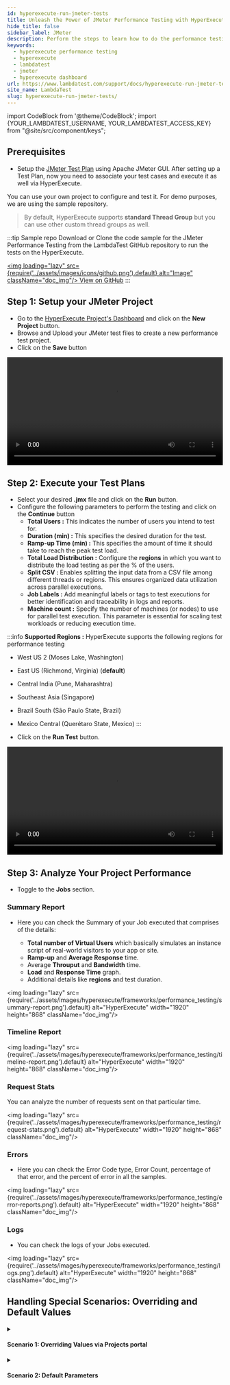 ```yaml
---
id: hyperexecute-run-jmeter-tests
title: Unleash the Power of JMeter Performance Testing with HyperExecute
hide_title: false
sidebar_label: JMeter
description: Perform the steps to learn how to do the performance testing on HyperExecute using the jmeter tests plans
keywords:
  - hyperexecute performance testing
  - hyperexecute
  - lambdatest
  - jmeter
  - hyperexecute dashboard
url: https://www.lambdatest.com/support/docs/hyperexecute-run-jmeter-tests/
site_name: LambdaTest
slug: hyperexecute-run-jmeter-tests/
---
```


import CodeBlock from '@theme/CodeBlock';
import {YOUR_LAMBDATEST_USERNAME, YOUR_LAMBDATEST_ACCESS_KEY} from "@site/src/component/keys";

<script type="application/ld+json"
      dangerouslySetInnerHTML={{ __html: JSON.stringify({
       "@context": "https://schema.org",
        "@type": "BreadcrumbList",
        "itemListElement": [{
          "@type": "ListItem",
          "position": 1,
          "name": "Home",
          "item": "https://www.lambdatest.com"
        },{
          "@type": "ListItem",
          "position": 2,
          "name": "Products Integration",
          "item": "https://www.lambdatest.com/support/docs/"
        },{
          "@type": "ListItem",
          "position": 3,
          "name": "Performance Testing",
          "item": "https://www.lambdatest.com/support/docs/hyperexecute-run-jmeter-tests/"
        }]
      })
    }}
></script>

## Prerequisites

- Setup the [JMeter Test Plan](https://jmeter.apache.org/usermanual/build-web-test-plan.html) using Apache JMeter GUI. After setting up a Test Plan, now you need to associate your test cases and execute it as well via HyperExecute.

You can use your own project to configure and test it. For demo purposes, we are using the sample repository.

> By default, HyperExecute supports **standard Thread Group** but you can use other custom thread groups as well.

:::tip Sample repo
Download or Clone the code sample for the JMeter Performance Testing from the LambdaTest GitHub repository to run the tests on the HyperExecute.

<a href="https://github.com/LambdaTest/hyperexecute-jmeter-sample" className="github__anchor"><img loading="lazy" src={require('../assets/images/icons/github.png').default} alt="Image" className="doc_img"/> View on GitHub</a>
:::

## Step 1: Setup your JMeter Project

- Go to the [HyperExecute Project's Dashboard](https://hyperexecute.lambdatest.com/hyperexecute/projects) and click on the **New Project** button.
- Browse and Upload your JMeter test files to create a new performance test project.
- Click on the **Save** button

<video class="right-side" width="100%" controls id="vid">
<source src={require('../assets/images/hyperexecute/frameworks/performance_testing/setup.mp4').default} type="video/mp4" />
</video>

## Step 2: Execute your Test Plans
- Select your desired **.jmx** file and click on the **Run** button.
- Configure the following parameters to perform the testing and click on the **Continue** button
  - **Total Users :** This indicates the number of users you intend to test for.
  - **Duration (min) :** This specifies the desired duration for the test.
  - **Ramp-up Time (min) :** This specifies the amount of time it should take to reach the peak test load.
  - **Total Load Distribution :** Configure the **regions** in which you want to distribute the load testing as per the % of the users.
  - **Split CSV :** Enables splitting the input data from a CSV file among different threads or regions. This ensures organized data utilization across parallel executions.
  - **Job Labels :** Add meaningful labels or tags to test executions for better identification and traceability in logs and reports.
  - **Machine count :**  Specify the number of machines (or nodes) to use for parallel test execution. This parameter is essential for scaling test workloads or reducing execution time.

:::info
**Supported Regions :** HyperExecute supports the following regions for performance testing
- West US 2 (Moses Lake, Washington)
- East US (Richmond, Virginia) (**default**)
- Central India (Pune, Maharashtra)
- Southeast Asia (Singapore)
- Brazil South (São Paulo State, Brazil)
- Mexico Central (Querétaro State, Mexico)
:::

- Click on the **Run Test** button.

<video class="right-side" width="100%" controls id="vid">
<source src={require('../assets/images/hyperexecute/frameworks/performance_testing/execute.mp4').default} type="video/mp4" />
</video>

## Step 3: Analyze Your Project Performance

- Toggle to the **Jobs** section.

### Summary Report

- Here you can check the Summary of your Job executed that comprises of the details:

  - **Total number of Virtual Users** which basically simulates an instance script of real-world visitors to your app or site.
  - **Ramp-up** and **Average Response** time.
  - Average **Throuput** and **Bandwidth** time.
  - **Load** and **Response Time** graph.
  - Additional details like **regions** and test duration.
  
<img loading="lazy" src={require('../assets/images/hyperexecute/frameworks/performance_testing/summary-report.png').default} alt="HyperExecute"  width="1920" height="868" className="doc_img"/>

### Timeline Report

<img loading="lazy" src={require('../assets/images/hyperexecute/frameworks/performance_testing/timeline-report.png').default} alt="HyperExecute"  width="1920" height="868" className="doc_img"/>

### Request Stats

You can analyze the number of requests sent on that particular time.

<img loading="lazy" src={require('../assets/images/hyperexecute/frameworks/performance_testing/request-stats.png').default} alt="HyperExecute"  width="1920" height="868" className="doc_img"/>

### Errors
- Here you can check the Error Code type, Error Count, percentage of that error, and the percent of error in all the samples.

<img loading="lazy" src={require('../assets/images/hyperexecute/frameworks/performance_testing/error-reports.png').default} alt="HyperExecute"  width="1920" height="868" className="doc_img"/>

### Logs
- You can check the logs of your Jobs executed.

<img loading="lazy" src={require('../assets/images/hyperexecute/frameworks/performance_testing/logs.png').default} alt="HyperExecute"  width="1920" height="868" className="doc_img"/>

## Handling Special Scenarios: Overriding and Default Values



<details>
  <summary><h4>Scenario 1: Overriding Values via Projects portal</h4></summary>

  When executing performance tests using HyperExecute, you have the option to override default parameters directly in the Projects portal. Let’s explore a sample scenario to understand how HyperExecute handles these overrides.

  You configure the following parameters in the HyperExecute UI:
  - **Virtual Users :** (The total number of simulated users for the test): 500
  - **Ramp-Up Time :** 1 minute
  - **Total Duration :** 2 minutes
  - **Regions :** 2 (50% distribution each)
  - **Maximum Users per Machine :** 100

  #### Resulting Test Distribution:
  - **Load Distribution Across Regions :**
    - The total 500 virtual users are divided equally between the two regions.
    - Each region is allocated 250 users (500 users ÷ 2 regions).
  
  - **Machine Allocation :** Since a single machine can handle a maximum of 100 users, each region requires multiple machines to support its load:
    - **Region 1 :** 250 users → 3 machines (lets say it distributed as 84, 83, 83 users per machine).
    - **Region 2 :** 250 users → 3 machines (lets say it distributed as 84, 83, 83 users per machine).
  
  #### Key Takeaways:
  - **Flexible Overrides :** HyperExecute dynamically adjusts the load distribution and machine allocation based on your specified parameters.
  - **Optimal Resource Utilization :** It ensures that no machine exceeds the maximum user threshold, maintaining a balanced and efficient test execution.
  - **Region-Specific Allocation :** Users are distributed proportionally based on the defined load percentages for each region.
  
  This approach ensures smooth execution of performance tests and provides precise control over resource utilization, enabling you to simulate real-world scenarios effectively.
</details>

<details>
  <summary><h4>Scenario 2: Default Parameters</h4></summary>
  
  In this scenario, you proceed without overriding the default values in the HyperExecute Projects portal. The configuration parameters from your JMeter file and project setup are applied as-is.

  #### Scenario Details:
  - **Total Users :** 250 (Specified in the JMeter .jmx file.)
  - **Regions :** 2 
  - **Machines :** 3 (Each region is allocated three machines.)

  #### Resulting Test Distribution:
  - **Load Distribution Across Regions :** The total of 250 virtual users is not divided across the regions because no overrides were applied. Instead, each region receives the full 250 users.

  - **Machine Allocation :** Each region is allocated three machines. The total user load for the region is replicated across all three machines in the region:
    - **Region 1 :** 3 machines → 250 users per machine.
    - **Region 2 :** 3 machines → 250 users per machine.

  - **User Allocation per Machine :** Each machine in both regions processes **250 users**, resulting in a total of 750 users (250 users × 3 machines) per region, and overall 1500 users (250 users x 3 machines * 2 regions).

  #### Key Takeaways:
  - **Default Behavior :** Without overrides, the user load from the .jmx file is replicated across all configured machines in each region.
  - **Resource Replication :** Instead of splitting the total users among machines, HyperExecute applies the same load to each machine in a region.
  - **Importance of Overrides :** To distribute users proportionally across machines and regions, use the UI to override parameters such as total users, maximum users per machine, or load percentages.

  This behavior highlights how HyperExecute ensures flexibility in test execution while allowing for configuration control based on project requirements.
</details>
